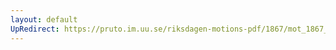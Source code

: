 ```yaml
---
layout: default
UpRedirect: https://pruto.im.uu.se/riksdagen-motions-pdf/1867/mot_1867__fk__6/mot_1867__fk__6-001.pdf
---
```

